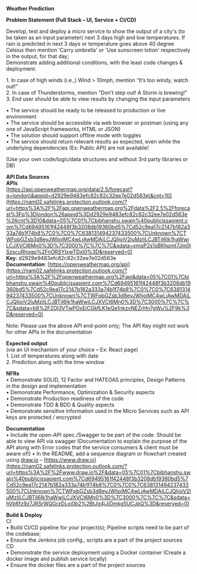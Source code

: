 **Weather Prediction**

**Problem Statement (Full Stack – UI, Service \+ CI/CD)**

 Develop, test and deploy a micro service to show the output of a city's (to be taken as an input parameter) next 3 days high and low temperatures. If rain is predicted in next 3 days or temperature goes above 40 degree Celsius then mention 'Carry umbrella' or 'Use sunscreen lotion' respectively in the output, for that day;  
 Demonstrate adding additional conditions, with the least code changes & deployment:

 1\. In case of high winds (i.e.,) Wind \> 10mph, mention “It’s too windy, watch out\!”  
 2\. In case of Thunderstorms, mention “Don’t step out\! A Storm is brewing\!”  
 3\. End user should be able to view results by changing the input parameters

 • The service should be ready to be released to production or live environment  
 • The service should be accessible via web browser or postman (using any one of JavaScript frameworks, HTML or JSON)  
 • The solution should support offline mode with toggles  
 • The service should return relevant results as expected, even while the underlying dependencies (Ex: Public API) are not available\!

 (Use your own code/logic/data structures and without 3rd party libraries or DB)

 **API Data Sources**  
 **APIs**  
 [https://api.openweathermap.org/data/2.5/forecast?q=london\&appid=d2929e9483efc82c82c32ee7e02d563e\&cnt=10](https://nam02.safelinks.protection.outlook.com/?url=https%3A%2F%2Fapi.openweathermap.org%2Fdata%2F2.5%2Fforecast%3Fq%3Dlondon%26appid%3Dd2929e9483efc82c82c32ee7e02d563e%26cnt%3D10&data=05%7C01%7Cbibhanshu.swain%40publicissapient.com%7Cd69495161f42448f3b3208db19360bd5%7Cd52c9ea17c2147b182a333a74b1f74b8%7C0%7C0%7C638131494237433500%7CUnknown%7CTWFpbGZsb3d8eyJWIjoiMC4wLjAwMDAiLCJQIjoiV2luMzIiLCJBTiI6Ik1haWwiLCJXVCI6Mn0%3D%7C3000%7C%7C%7C&sdata=xmqP2s1sBKhpmt7Jm0lSzscuRhogp%2FnORSYIxwTDxI0%3D&reserved=0)  
 **Key**: d2929e9483efc82c82c32ee7e02d563e  
 **Documentation**: [https://openweathermap.org/api](https://nam02.safelinks.protection.outlook.com/?url=https%3A%2F%2Fopenweathermap.org%2Fapi&data=05%7C01%7Cbibhanshu.swain%40publicissapient.com%7Cd69495161f42448f3b3208db19360bd5%7Cd52c9ea17c2147b182a333a74b1f74b8%7C0%7C0%7C638131494237433500%7CUnknown%7CTWFpbGZsb3d8eyJWIjoiMC4wLjAwMDAiLCJQIjoiV2luMzIiLCJBTiI6Ik1haWwiLCJXVCI6Mn0%3D%7C3000%7C%7C%7C&sdata=b8%2FZOj3VTwPOxEiCGkfLK1eQe1nkzvNEZrHn7gWu%2F9k%3D&reserved=0)

Note: Please use the above API end-point only; The API Key might not work for other APIs in the documentation

 **Expected output**  
 (via an UI mechanism of your choice – Ex: React page)  
 1\. List of temperatures along with date  
 2\. Prediction along with the time window

 **NFRs**  
 • Demonstrate SOLID, 12 Factor and HATEOAS principles, Design Patterns in the design and implementation  
 • Demonstrate Performance, Optimization & Security aspects  
 • Demonstrate Production readiness of the code  
 • Demonstrate TDD & BDD & Quality aspects  
 • Demonstrate sensitive information used in the Micro Services such as API keys are protected / encrypted

 **Documentation**  
 • Include the open-API spec./Swagger to be part of the code. Should be able to view API via swagger (Documentation to explain the purpose of the API along with Error codes that the service consumers & client must be aware of\!)
 • In the README, add a sequence diagram or flowchart created using [draw.io](https://nam02.safelinks.protection.outlook.com/?url=http%3A%2F%2Fdraw.io%2F&data=05%7C01%7Cbibhanshu.swain%40publicissapient.com%7Cd69495161f42448f3b3208db19360bd5%7Cd52c9ea17c2147b182a333a74b1f74b8%7C0%7C0%7C638131494237433500%7CUnknown%7CTWFpbGZsb3d8eyJWIjoiMC4wLjAwMDAiLCJQIjoiV2luMzIiLCJBTiI6Ik1haWwiLCJXVCI6Mn0%3D%7C3000%7C%7C%7C&sdata=DwvFt7XUa7N1VWHS7LQLzee6HZj7aHob0%2FJ1UF9kM%2BI%3D&reserved=0) – [https://www.draw.io](https://nam02.safelinks.protection.outlook.com/?url=https%3A%2F%2Fwww.draw.io%2F&data=05%7C01%7Cbibhanshu.swain%40publicissapient.com%7Cd69495161f42448f3b3208db19360bd5%7Cd52c9ea17c2147b182a333a74b1f74b8%7C0%7C0%7C638131494237433500%7CUnknown%7CTWFpbGZsb3d8eyJWIjoiMC4wLjAwMDAiLCJQIjoiV2luMzIiLCJBTiI6Ik1haWwiLCJXVCI6Mn0%3D%7C3000%7C%7C%7C&sdata=hVb6fz9z7JRSrWQGrzDLoi0b2%2BtJg4jJjDmkg5UCJpQ%3D&reserved=0)

 **Build & Deploy**  
 CI  
 • Build CI/CD pipeline for your project(s); Pipeline scripts need to be part of the codebase;  
 • Ensure the Jenkins job config., scripts are a part of the project sources  
 CD  
 • Demonstrate the service deployment using a Docker container (Create a docker image and publish service locally)  
 • Ensure the docker files are a part of the project sources 

